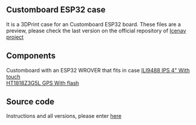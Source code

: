 ## Customboard ESP32 case

It is a 3DPrint case for an Customboard ESP32 board. These files are a preview, please check the last version on the official repository of [Icenav project](https://github.com/jgauchia/IceNav-v3)

## Components

Customboard with an ESP32 WROVER that fits in case
[ILI9488 IPS 4" With touch](https://es.aliexpress.com/item/1005006264868615.html)  
[HT1818Z3G5L GPS With flash](https://es.aliexpress.com/item/1005001634086877.html)

## Source code

Instructions and all versions, please enter [here](https://github.com/jgauchia/IceNav-v3#readme)
